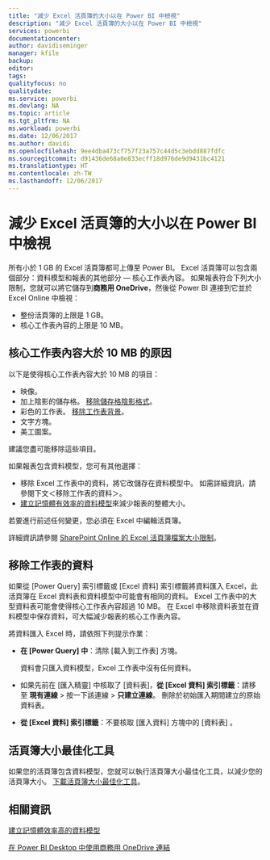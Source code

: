 ```yaml
---
title: "減少 Excel 活頁簿的大小以在 Power BI 中檢視"
description: "減少 Excel 活頁簿的大小以在 Power BI 中檢視"
services: powerbi
documentationcenter: 
author: davidiseminger
manager: kfile
backup: 
editor: 
tags: 
qualityfocus: no
qualitydate: 
ms.service: powerbi
ms.devlang: NA
ms.topic: article
ms.tgt_pltfrm: NA
ms.workload: powerbi
ms.date: 12/06/2017
ms.author: davidi
ms.openlocfilehash: 9ee4dba473cf757f23a757c44d5c3ebdd887fdfc
ms.sourcegitcommit: d91436de68a0e833ecff18d976de9d9431bc4121
ms.translationtype: HT
ms.contentlocale: zh-TW
ms.lasthandoff: 12/06/2017
---
```

# <a name="reduce-the-size-of-an-excel-workbook-to-view-it-in-power-bi"></a>減少 Excel 活頁簿的大小以在 Power BI 中檢視
所有小於 1 GB 的 Excel 活頁簿都可上傳至 Power BI。 Excel 活頁簿可以包含兩個部分：資料模型和報表的其他部分 — 核心工作表內容。 如果報表符合下列大小限制，您就可以將它儲存到**商務用 OneDrive**，然後從 Power BI 連接到它並於 Excel Online 中檢視：

* 整份活頁簿的上限是 1 GB。
* 核心工作表內容的上限是 10 MB。

## <a name="what-makes-core-worksheet-contents-larger-than-10-mb"></a>核心工作表內容大於 10 MB 的原因
以下是使得核心工作表內容大於 10 MB 的項目：

* 映像。
* 加上陰影的儲存格。 [移除儲存格陰影格式](https://support.office.com/article/Add-or-change-the-background-color-of-cells-ac10f131-b847-428f-b656-d65375fb815e)。
* 彩色的工作表。 [移除工作表背景](https://support.office.com/en-US/article/add-or-remove-a-sheet-background-3577a762-8450-4556-96a2-cc265abc00a8)。
* 文字方塊。
* 美工圖案。

建議您盡可能移除這些項目。 

如果報表包含資料模型，您可有其他選擇： 

* 移除 Excel 工作表中的資料，將它改儲存在資料模型中。 如需詳細資訊，請參閱下文＜移除工作表的資料＞。 
* [建立記憶體有效率的資料模型](https://support.office.com/article/Create-a-memory-efficient-Data-Model-using-Excel-2013-and-the-Power-Pivot-add-in-951c73a9-21c4-46ab-9f5e-14a2833b6a70)來減少報表的整體大小。

若要進行前述任何變更，您必須在 Excel 中編輯活頁簿。

詳細資訊請參閱 [SharePoint Online 的 Excel 活頁簿檔案大小限制](https://support.office.com/article/File-size-limits-for-workbooks-in-SharePoint-Online-9e5bc6f8-018f-415a-b890-5452687b325e)。

## <a name="remove-data-from-worksheets"></a>移除工作表的資料
如果從 [Power Query] 索引標籤或 [Excel 資料] 索引標籤將資料匯入 Excel，此活頁簿在 Excel 資料表和資料模型中可能會有相同的資料。 Excel 工作表中的大型資料表可能會使得核心工作表內容超過 10 MB。 在 Excel 中移除資料表並在資料模型中保存資料，可大幅減少報表的核心工作表內容。 

將資料匯入 Excel 時，請依照下列提示作業：

* **在 [Power Query] 中**：清除 [載入到工作表]  方塊。
  
  資料會只匯入資料模型，Excel 工作表中沒有任何資料。
* 如果先前在 [匯入精靈] 中核取了 [資料表]，**從 [Excel 資料] 索引標籤**：請移至 **現有連線** \> 按一下該連線 \> **只建立連線**。 刪除於初始匯入期間建立的原始資料表。
* **從 [Excel 資料] 索引標籤**：不要核取 [匯入資料]  方塊中的 [資料表]  。

## <a name="workbook-size-optimizer"></a>活頁簿大小最佳化工具
如果您的活頁簿包含資料模型，您就可以執行活頁簿大小最佳化工具，以減少您的活頁簿大小。 [下載活頁簿大小最佳化工具](https://www.microsoft.com/en-us/download/details.aspx?id=38793)。

## <a name="related-info"></a>相關資訊
[建立記憶體效率高的資料模型](https://support.office.com/article/Create-a-memory-efficient-Data-Model-using-Excel-2013-and-the-Power-Pivot-add-in-951c73a9-21c4-46ab-9f5e-14a2833b6a70)

[在 Power BI Desktop 中使用商務用 OneDrive 連結](desktop-use-onedrive-business-links.md)

